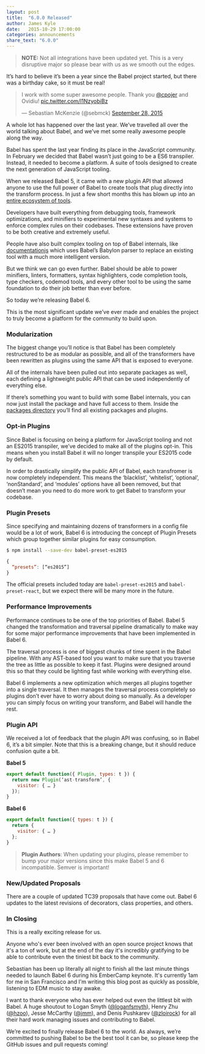 ```yaml
---
layout: post
title:  "6.0.0 Released"
author: James Kyle
date:   2015-10-29 17:00:00
categories: announcements
share_text: "6.0.0"
---
```


> **NOTE:** Not all integrations have been updated yet. This is a very disruptive major
> so please bear with us as we smooth out the edges.

It’s hard to believe it’s been a year since the Babel project started, but there was a birthday cake, so it must be real!

<blockquote class="twitter-tweet" lang="en"><p lang="en" dir="ltr">I work with some super awesome people. Thank you <a href="https://twitter.com/cpojer">@cpojer</a> and Ovidiu! <a href="http://t.co/l1NzyobiBz">pic.twitter.com/l1NzyobiBz</a></p>&mdash; Sebastian McKenzie (@sebmck) <a href="https://twitter.com/sebmck/status/648495457623252992">September 28, 2015</a></blockquote>
<script async src="//platform.twitter.com/widgets.js" charset="utf-8"></script>

A whole lot has happened over the last year. We’ve travelled all over the world talking about Babel, and we’ve met some really awesome people along the way.

Babel has spent the last year finding its place in the JavaScript community. In February we decided that Babel wasn’t just going to be a ES6 transpiler. Instead, it needed to become a platform. A suite of tools designed to create the next generation of JavaScript tooling.

When we released Babel 5, it came with a new plugin API that allowed anyone to use the full power of Babel to create tools that plug directly into the transform process. In just a few short months this has blown up into an [entire ecosystem of tools](https://www.npmjs.com/search?q=babel-plugin).

Developers have built everything from debugging tools, framework optimizations, and minifiers to experimental new syntaxes and systems to enforce complex rules on their codebases. These extensions have proven to be both creative and extremely useful.

People have also built complex tooling on top of Babel internals, like [documentationjs](http://documentation.js.org) which uses Babel’s Babylon parser to replace an existing tool with a much more intelligent version.

But we think we can go even further. Babel should be able to power minifiers, linters, formatters, syntax highlighters, code completion tools, type checkers, codemod tools, and every other tool to be using the same foundation to do their job better than ever before.

So today we’re releasing Babel 6.

This is the most significant update we’ve ever made and enables the project to truly become a platform for the community to build upon.

### Modularization

The biggest change you’ll notice is that Babel has been completely restructured to be as modular as possible, and all of the transformers have been rewritten as plugins using the same API that is exposed to everyone.

All of the internals have been pulled out into separate packages as well, each defining a lightweight public API that can be used independently of everything else.

If there’s something you want to build with some Babel internals, you can now just install the package and have full access to them. Inside the [packages directory](https://github.com/babel/babel/tree/development/packages) you’ll find all existing packages and plugins.

### Opt-in Plugins

Since Babel is focusing on being a platform for JavaScript tooling and not an ES2015 transpiler, we’ve decided to make all of the plugins opt-in. This means when you install Babel it will no longer transpile your ES2015 code by default.

In order to drastically simplify the public API of Babel, each transfromer is now completely independent. This means the ‘blacklist’, ‘whitelist’, ‘optional’, ‘nonStandard’, and ‘modules’ options have all been removed, but that doesn’t mean you need to do more work to get Babel to transform your codebase.

### Plugin Presets

Since specifying and maintaining dozens of transformers in a config file would be a lot of work, Babel 6 is introducing the concept of Plugin Presets which group together similar plugins for easy consumption.

```sh
$ npm install --save-dev babel-preset-es2015
```

```js
{
  “presets”: [“es2015”]
}
```

The official presets included today are `babel-preset-es2015` and `babel-preset-react`, but we expect there will be many more in the future.

### Performance Improvements

Performance continues to be one of the top priorities of Babel. Babel 5 changed the transformation and traversal pipeline dramatically to make way for some major performance improvements that have been implemented in Babel 6.

The traversal process is one of biggest chunks of time spent in the Babel pipeline. With any AST-based tool you want to make sure that you traverse the tree as little as possible to keep it fast. Plugins were designed around this so that they could be lighting fast while working with everything else.

Babel 6 implements a new optimization which merges all plugins together into a single traversal. It then manages the traversal process completely so plugins don’t ever have to worry about doing so manually. As a developer you can simply focus on writing your transform, and Babel will handle the rest.

### Plugin API

We received a lot of feedback that the plugin API was confusing, so in Babel 6, it’s a bit simpler. Note that this is a breaking change, but it should reduce confusion quite a bit.

**Babel 5**

```js
export default function({ Plugin, types: t }) {
  return new Plugin(‘ast-transform’, {
    visitor: { … }
  });
}
```

**Babel 6**

```js
export default function({ types: t }) {
  return {
    visitor: { … }
  };
}
```

> **Plugin Authors**: When updating your plugins, please remember to bump your major versions since this make Babel 5 and 6 incompatible. Semver is important!

### New/Updated Proposals

There are a couple of updated TC39 proposals that have come out. Babel 6 updates to the latest revisions of decorators, class properties, and others.

### In Closing

This is a really exciting release for us.

Anyone who's ever been involved with an open source project knows that it's a ton of work, but at the end of the day it's incredibly gratifying to be able to contribute even the tiniest bit back to the community.

Sebastian has been up literally all night to finish all the last minute things needed to launch Babel 6 during his EmberCamp keynote. It's currently 1am for me in San Francisco and I'm writing this blog post as quickly as possible, listening to EDM music to stay awake.

I want to thank everyone who has ever helped out even the littlest bit with Babel. A huge shoutout to Logan Smyth ([@loganfsmyth](https://github.com/loganfsmyth)), Henry Zhu ([@hzoo](https://github.com/hzoo)), Jesse McCarthy ([@jmm](https://github.com/jmm)), and Denis Pushkarev ([@zloirock](https://github.com/zloirock)) for all their hard work managing issues and contributing to Babel.

We’re excited to finally release Babel 6 to the world. As always, we’re committed to pushing Babel to be the best tool it can be, so please keep the GitHub issues and pull requests coming!
